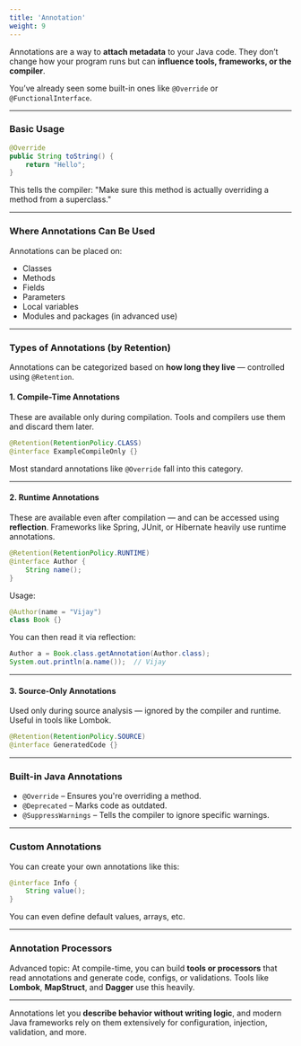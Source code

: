 ```yaml
---
title: 'Annotation'
weight: 9
---
```


Annotations are a way to **attach metadata** to your Java code. They don’t change how your program runs but can **influence tools, frameworks, or the compiler**.

You’ve already seen some built-in ones like `@Override` or `@FunctionalInterface`.

---

###   Basic Usage

```java
@Override
public String toString() {
    return "Hello";
}
```

This tells the compiler: "Make sure this method is actually overriding a method from a superclass."

---

### Where Annotations Can Be Used

Annotations can be placed on:

* Classes
* Methods
* Fields
* Parameters
* Local variables
* Modules and packages (in advanced use)

---

### Types of Annotations (by Retention)

Annotations can be categorized based on **how long they live** — controlled using `@Retention`.

#### 1. Compile-Time Annotations

These are available only during compilation. Tools and compilers use them and discard them later.

```java
@Retention(RetentionPolicy.CLASS)
@interface ExampleCompileOnly {}
```

Most standard annotations like `@Override` fall into this category.

---

#### 2. Runtime Annotations

These are available even after compilation — and can be accessed using **reflection**. Frameworks like Spring, JUnit, or Hibernate heavily use runtime annotations.

```java
@Retention(RetentionPolicy.RUNTIME)
@interface Author {
    String name();
}
```

Usage:

```java
@Author(name = "Vijay")
class Book {}
```

You can then read it via reflection:

```java
Author a = Book.class.getAnnotation(Author.class);
System.out.println(a.name());  // Vijay
```

---

#### 3. **Source-Only Annotations**

Used only during source analysis — ignored by the compiler and runtime. Useful in tools like Lombok.

```java
@Retention(RetentionPolicy.SOURCE)
@interface GeneratedCode {}
```

---

### Built-in Java Annotations

* `@Override` – Ensures you're overriding a method.
* `@Deprecated` – Marks code as outdated.
* `@SuppressWarnings` – Tells the compiler to ignore specific warnings.

---

### Custom Annotations

You can create your own annotations like this:

```java
@interface Info {
    String value();
}
```

You can even define default values, arrays, etc.

---

### Annotation Processors

Advanced topic: At compile-time, you can build **tools or processors** that read annotations and generate code, configs, or validations. Tools like **Lombok**, **MapStruct**, and **Dagger** use this heavily.

---

Annotations let you **describe behavior without writing logic**, and modern Java frameworks rely on them extensively for configuration, injection, validation, and more.

